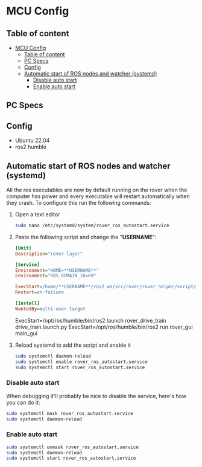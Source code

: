 # MCU Config

## Table of content

- [MCU Config](#mcu-config)
  - [Table of content](#table-of-content)
  - [PC Specs](#pc-specs)
  - [Config](#config)
  - [Automatic start of ROS nodes and watcher (systemd)](#automatic-start-of-ros-nodes-and-watcher-systemd)
    - [Disable auto start](#disable-auto-start)
    - [Enable auto start](#enable-auto-start)

## PC Specs

## Config

- Ubuntu 22.04
- ros2 humble

## Automatic start of ROS nodes and watcher (systemd)

All the ros executables are now by default running on the rover when the computer has power and every executable will restart automatically when they crash. To configure this run the following commands:

1. Open a text editor

    ```bash
    sudo nano /etc/systemd/system/rover_ros_autostart.service
    ```

2. Paste the following script and change the "**USERNAME**":

    ```ini
    [Unit]
    Description="rover layer"

    [Service]
    Environment="HOME=**USERNAME**"
    Environment="ROS_DOMAIN_ID=69"

    ExecStart=/home/**USERNAME**/ros2_ws/src/rover/rover_helper/script/auto_start_rover.sh
    Restart=on-failure

    [Install]
    WantedBy=multi-user.target
    ```

    ExecStart=/opt/ros/humble/bin/ros2 launch rover_drive_train drive_train.launch.py
    ExecStart=/opt/ros/humble/bin/ros2 run rover_gui main_gui

3. Reload systemd to add the script and enable it

    ```bash
    sudo systemctl daemon-reload
    sudo systemctl enable rover_ros_autostart.service
    sudo systemctl start rover_ros_autostart.service
    ```

### Disable auto start

When debugging it'll probably be nice to disable the service, here's how you can do it:

```bash
sudo systemctl mask rover_ros_autostart.service
sudo systemctl daemon-reload

```

### Enable auto start

```bash
sudo systemctl unmask rover_ros_autostart.service
sudo systemctl daemon-reload
sudo systemctl start rover_ros_autostart.service
```
